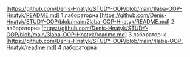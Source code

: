 [https://github.com/Denis-Hnatyk/STUDY-OOP/blob/main/1laba-OOP-Hnatyk/README.md] 1 лабораторна
[https://github.com/Denis-Hnatyk/STUDY-OOP/blob/main/2laba-OOP-Hnatyk/README.md] 2 лабораторна
[https://github.com/Denis-Hnatyk/STUDY-OOP/blob/main/3laba-OOP-Hnatyk/readme.md] 3 лабораторна
[https://github.com/Denis-Hnatyk/STUDY-OOP/blob/main/4laba-OOP-Hnatyk/readme.md] 4 лабораторна
